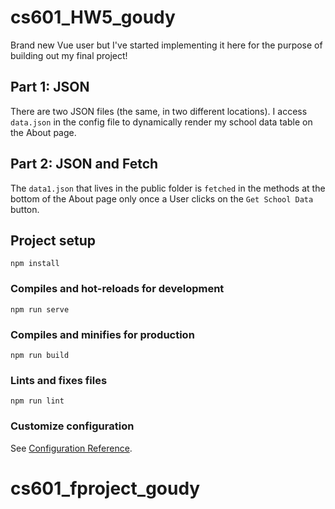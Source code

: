 # cs601_HW5_goudy

Brand new Vue user but I've started implementing it here for the purpose of building out my final project!

## Part 1: JSON
There are two JSON files (the same, in two different locations).
I access `data.json` in the config file to dynamically render my school data table on the About page.  

## Part 2: JSON and Fetch
The `data1.json` that lives in the public folder is `fetched` in the methods at the bottom of the About page only once a User clicks on the `Get School Data` button.  

## Project setup
```
npm install
```

### Compiles and hot-reloads for development
```
npm run serve
```

### Compiles and minifies for production
```
npm run build
```

### Lints and fixes files
```
npm run lint
```

### Customize configuration
See [Configuration Reference](https://cli.vuejs.org/config/).
# cs601_fproject_goudy

